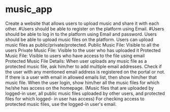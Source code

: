 # music_app


Create a website that allows users to upload music and share it with each other.
#Users should be able to register on the platform using Email.
#Users should be able to log in to the platform using Email and password.
Users should be able to upload music files on the platform.
Users can upload music files as public/private/protected.
Public Music File: Visible to all the users
Private Music File: Visible to the user who has uploaded it
Protected Music File: Visible to users who have access to the file using email
Protected Music File Details:
When user uploads any music file as a protected music file, ask him/her to add multiple email addresses.
Check if the user with any mentioned email address is registered on the portal or not.
If there is a user with email in allowed emails list, then show him/her that music file.
When the user login, show him/her all the music files for which he/she has access on the homepage. (Music files that are uploaded by logged-in user, all public music files uploaded by other users, and protected files for which logged- in user has access)
For checking access to protected music files, use the logged-in user's email.

